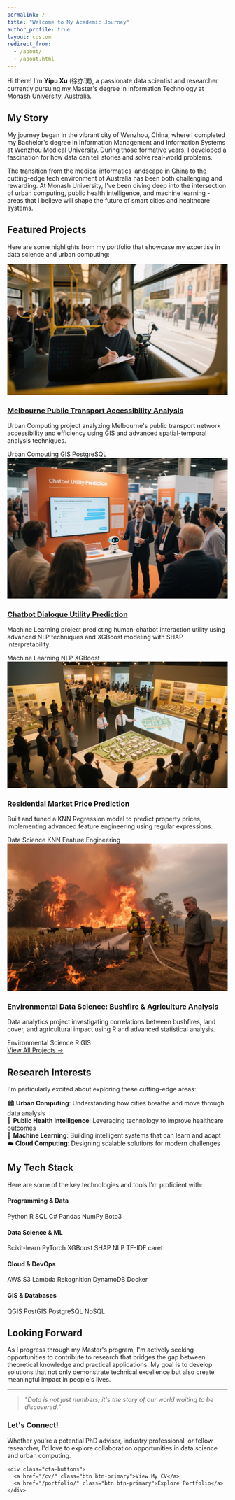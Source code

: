 ```yaml
---
permalink: /
title: "Welcome to My Academic Journey"
author_profile: true
layout: custom
redirect_from: 
  - /about/
  - /about.html
---
```


Hi there! I'm **Yipu Xu** (徐亦璞), a passionate data scientist and researcher currently pursuing my Master's degree in Information Technology at Monash University, Australia.

## My Story

My journey began in the vibrant city of Wenzhou, China, where I completed my Bachelor's degree in Information Management and Information Systems at Wenzhou Medical University. During those formative years, I developed a fascination for how data can tell stories and solve real-world problems.

The transition from the medical informatics landscape in China to the cutting-edge tech environment of Australia has been both challenging and rewarding. At Monash University, I've been diving deep into the intersection of urban computing, public health intelligence, and machine learning - areas that I believe will shape the future of smart cities and healthcare systems.

## Featured Projects

Here are some highlights from my portfolio that showcase my expertise in data science and urban computing:

<div class="featured-projects">
  <div class="featured-project">
    <div class="project-image">
      <img src="/images/portfolio-melbourne-transport.jpg" alt="Melbourne Transport Analysis">
    </div>
    <div class="project-content">
      <h3><a href="/portfolio/melbourne-transport-analysis/">Melbourne Public Transport Accessibility Analysis</a></h3>
      <p>Urban Computing project analyzing Melbourne's public transport network accessibility and efficiency using GIS and advanced spatial-temporal analysis techniques.</p>
      <div class="project-tags">
        <span class="tag">Urban Computing</span>
        <span class="tag">GIS</span>
        <span class="tag">PostgreSQL</span>
      </div>
    </div>
  </div>

  <div class="featured-project">
    <div class="project-image">
      <img src="/images/portfolio-chatbot-prediction.jpg" alt="Chatbot Dialogue Prediction">
    </div>
    <div class="project-content">
      <h3><a href="/portfolio/chatbot-dialogue-prediction/">Chatbot Dialogue Utility Prediction</a></h3>
      <p>Machine Learning project predicting human-chatbot interaction utility using advanced NLP techniques and XGBoost modeling with SHAP interpretability.</p>
      <div class="project-tags">
        <span class="tag">Machine Learning</span>
        <span class="tag">NLP</span>
        <span class="tag">XGBoost</span>
      </div>
    </div>
  </div>

  <div class="featured-project">
    <div class="project-image">
      <img src="/images/portfolio-residential-prediction.jpg" alt="Residential Price Prediction">
    </div>
    <div class="project-content">
      <h3><a href="/portfolio/residential-price-prediction/">Residential Market Price Prediction</a></h3>
      <p>Built and tuned a KNN Regression model to predict property prices, implementing advanced feature engineering using regular expressions.</p>
      <div class="project-tags">
        <span class="tag">Data Science</span>
        <span class="tag">KNN</span>
        <span class="tag">Feature Engineering</span>
      </div>
    </div>
  </div>

  <div class="featured-project">
    <div class="project-image">
      <img src="/images/portfolio-environmental-data.jpg" alt="Environmental Data Science">
    </div>
    <div class="project-content">
      <h3><a href="/portfolio/environmental-data-science/">Environmental Data Science: Bushfire & Agriculture Analysis</a></h3>
      <p>Data analytics project investigating correlations between bushfires, land cover, and agricultural impact using R and advanced statistical analysis.</p>
      <div class="project-tags">
        <span class="tag">Environmental Science</span>
        <span class="tag">R</span>
        <span class="tag">GIS</span>
      </div>
    </div>
  </div>
</div>

<div class="view-all-projects">
  <a href="/portfolio/" class="btn btn-primary">View All Projects →</a>
</div>

## Research Interests

I'm particularly excited about exploring these cutting-edge areas:

🏙️ **Urban Computing**: Understanding how cities breathe and move through data analysis  
🏥 **Public Health Intelligence**: Leveraging technology to improve healthcare outcomes  
🤖 **Machine Learning**: Building intelligent systems that can learn and adapt  
☁️ **Cloud Computing**: Designing scalable solutions for modern challenges

## My Tech Stack

Here are some of the key technologies and tools I'm proficient with:

<div class="tech-stack-container">
  <div class="tech-category">
    <h4>Programming &amp; Data</h4>
    <div class="tech-pills">
      <span class="tech-pill">Python</span>
      <span class="tech-pill">R</span>
      <span class="tech-pill">SQL</span>
      <span class="tech-pill">C#</span>
      <span class="tech-pill">Pandas</span>
      <span class="tech-pill">NumPy</span>
      <span class="tech-pill">Boto3</span>
    </div>
  </div>
  <div class="tech-category">
    <h4>Data Science &amp; ML</h4>
    <div class="tech-pills">
      <span class="tech-pill">Scikit-learn</span>
      <span class="tech-pill">PyTorch</span>
      <span class="tech-pill">XGBoost</span>
      <span class="tech-pill">SHAP</span>
      <span class="tech-pill">NLP</span>
      <span class="tech-pill">TF-IDF</span>
      <span class="tech-pill">caret</span>
    </div>
  </div>
  <div class="tech-category">
    <h4>Cloud &amp; DevOps</h4>
    <div class="tech-pills">
      <span class="tech-pill">AWS</span>
      <span class="tech-pill">S3</span>
      <span class="tech-pill">Lambda</span>
      <span class="tech-pill">Rekognition</span>
      <span class="tech-pill">DynamoDB</span>
      <span class="tech-pill">Docker</span>
    </div>
  </div>
  <div class="tech-category">
    <h4>GIS &amp; Databases</h4>
    <div class="tech-pills">
      <span class="tech-pill">QGIS</span>
      <span class="tech-pill">PostGIS</span>
      <span class="tech-pill">PostgreSQL</span>
      <span class="tech-pill">NoSQL</span>
    </div>
  </div>
</div>

## Looking Forward

As I progress through my Master's program, I'm actively seeking opportunities to contribute to research that bridges the gap between theoretical knowledge and practical applications. My goal is to develop solutions that not only demonstrate technical excellence but also create meaningful impact in people's lives.

---

<div class="contact-cta">
  <div class="quote-section">
    <blockquote>
      <p><em>"Data is not just numbers; it's the story of our world waiting to be discovered."</em></p>
    </blockquote>
  </div>
  
  <div class="connect-section">
    <h3>Let's Connect!</h3>
    <p>Whether you're a potential PhD advisor, industry professional, or fellow researcher, I'd love to explore collaboration opportunities in data science and urban computing.</p>
    
    <div class="cta-buttons">
      <a href="/cv/" class="btn btn-primary">View My CV</a>
      <a href="/portfolio/" class="btn btn-primary">Explore Portfolio</a>
    </div>
  </div>
</div>
